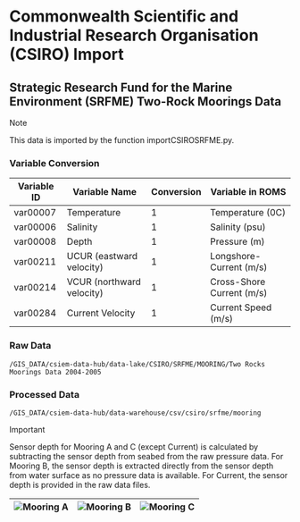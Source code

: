 # Commonwealth Scientific and Industrial Research Organisation (CSIRO) Import

## Strategic Research Fund for the Marine Environment (SRFME) Two-Rock Moorings Data
> [!NOTE]
> This data is imported by the function importCSIROSRFME.py.

### Variable Conversion
| Variable ID | Variable Name | Conversion | Variable in ROMS |
| -------- | -------- | -------- | -------- |
| var00007 | Temperature | 1 | Temperature (0C) |
| var00006 | Salinity | 1 | Salinity (psu) |
| var00008 | Depth | 1 | Pressure (m) |
| var00211 | UCUR (eastward velocity) | 1 | Longshore-Current (m/s) |
| var00214 | VCUR (northward velocity) | 1 | Cross-Shore Current (m/s) |
| var00284 | Current Velocity | 1 | Current Speed (m/s) |

### Raw Data
    /GIS_DATA/csiem-data-hub/data-lake/CSIRO/SRFME/MOORING/Two Rocks Moorings Data 2004-2005

### Processed Data
    /GIS_DATA/csiem-data-hub/data-warehouse/csv/csiro/srfme/mooring

> [!IMPORTANT]
> Sensor depth for Mooring A and C (except Current) is calculated by subtracting the sensor depth from seabed from the raw pressure data. For Mooring B, the sensor depth is extracted directly from the sensor depth from water surface as no pressure data is available. For Current, the sensor depth is provided in the raw data files.
> 
> | ![Mooring A](Mooring_A.png) | ![Mooring B](Mooring_B.png) | ![Mooring C](Mooring_C.png) |
> |:---:|:---:|:---:|